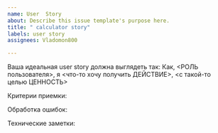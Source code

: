 ```yaml
---
name: User  Story
about: Describe this issue template's purpose here.
title: " calculator story"
labels: user story
assignees: Vladomon800

---
```


Ваша идеальная user story должна выглядеть так:
Как, <РОЛЬ пользователя>, я <что-то хочу получить ДЕЙСТВИЕ>, <с такой-то целью ЦЕННОСТЬ>

Критерии приемки:

Обработка ошибок:

Технические заметки:
